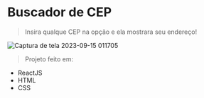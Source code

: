 # Buscador de CEP

>Insira qualque CEP na opção e ela mostrara seu endereço!


![Captura de tela 2023-09-15 011705](https://github.com/biank-s/buscador-de-cep/assets/63993413/66e322a8-d27d-454a-bbb2-f64105fe60ec)



>Projeto feito em:

+ ReactJS
+ HTML
+ CSS

